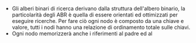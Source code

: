 - Gli alberi binari di ricerca derivano dalla struttura dell'albero binario, la particolarità degli ABR è quella di essere orientati ed ottimizzati per eseguire ricerche. Per fare ciò ogni nodo è composto da una chiave e valore, tutti i nodi hanno una relazione di ordinamento totale sulle chiavi.
- Ogni nodo memorizzerà anche i riferimenti al padre ed al